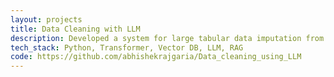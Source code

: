 ```yaml
---
layout: projects
title: Data Cleaning with LLM 
description: Developed a system for large tabular data imputation from textual documents. Created QA pairs based on functional dependencies from tables and stored embedded documents in a vector DB. Fine-tuned T5-large using the QA pairs along extracted context using Retrieval Augmented Generation (RAG) methodology, achieving a 20% improvement.
tech_stack: Python, Transformer, Vector DB, LLM, RAG
code: https://github.com/abhishekrajgaria/Data_cleaning_using_LLM
---
```

